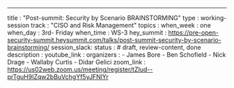 ---
title        : "Post-summit: Security by Scenario BRAINSTORMING"
type         : working-session
track        : "CISO and Risk Management"
topics       : 
when_week    : one
when_day     : 3rd- Friday
when_time    : WS-3
hey_summit   : https://pre-open-security-summit.heysummit.com/talks/post-summit-security-by-scenario-brainstorming/
session_slack:
status       :           # draft, review-content, done
description  : 
youtube_link : 
organizers   : 
       - James Bore
       - Ben Schofield
       - Nick Drage
       - Wallaby Curtis
       - Didar Gelici
zoom_link   : https://us02web.zoom.us/meeting/register/tZIud--prTguH9IZqw2bBuVchgYf5yJFNlYr
